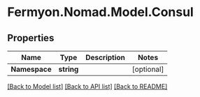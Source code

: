 # Fermyon.Nomad.Model.Consul

## Properties

Name | Type | Description | Notes
------------ | ------------- | ------------- | -------------
**Namespace** | **string** |  | [optional] 

[[Back to Model list]](../README.md#documentation-for-models) [[Back to API list]](../README.md#documentation-for-api-endpoints) [[Back to README]](../README.md)

